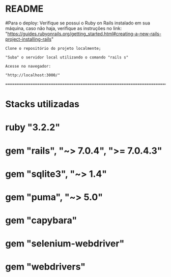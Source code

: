 # README

#Para o deploy:
    Verifique se possui o Ruby on Rails instalado em sua máquina, caso não haja, verifique as instruções no link:
    "https://guides.rubyonrails.org/getting_started.html#creating-a-new-rails-project-installing-rails"

    Clone o repositório do projeto localmente;

    "Suba" o servidor local utilizando o comando "rails s"

    Acesse no navegador:

    "http://localhost:3000/"

    ===============================================================================================================

# Stacks utilizadas
# ruby "3.2.2"
# gem "rails", "~> 7.0.4", ">= 7.0.4.3"
# gem "sqlite3", "~> 1.4"
# gem "puma", "~> 5.0"
# gem "capybara"
# gem "selenium-webdriver"
# gem "webdrivers"
